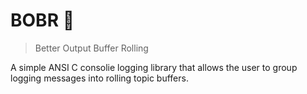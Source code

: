 # BOBR 🦫

> Better Output Buffer Rolling

A simple ANSI C consolie logging library that allows the user to group logging messages into rolling topic buffers.
